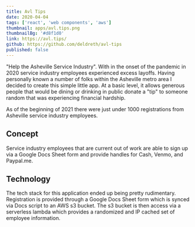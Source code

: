 ```yaml
---
title: Avl Tips
date: 2020-04-04
tags: ['react', 'web components', 'aws']
thumbnail: apps/avl.tips.png
thumbnailBg: '#d8f1d0'
link: https://avl.tips/
github: https://github.com/deldreth/avl-tips
published: false
---
```


"Help the Asheville Service Industry". With in the onset of the pandemic in 2020 service industry employees experienced excess layoffs. Having personally known a number of folks within the Asheville metro area I decided to create this simple little app. At a basic level, it allows generous people that would be dining or drinking in public donate a "tip" to someone random that was experiencing financial hardship.

<!--more-->

As of the beginning of 2021 there were just under 1000 registrations from Asheville service industry employees.

## Concept

Service industry employees that are current out of work are able to sign up via a Google Docs Sheet form and provide handles for Cash, Venmo, and Paypal.me.

## Technology

The tech stack for this application ended up being pretty rudimentary. Registration is provided through a Google Docs Sheet form which is synced via Docs script to an AWS s3 bucket. The s3 bucket is then access via a serverless lambda which provides a randomized and IP cached set of employee information.
